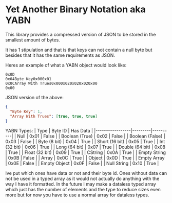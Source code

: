 # Yet Another Binary Notation aka YABN

This library provides a compressed version of JSON to be stored in the smallest amount of bytes.

It has 1 stipulation and that is that keys can not contain a null byte but besides that it has the same requirements as JSON.

Heres an example of what a YABN object would look like:
```
0x0D
0x04Byte Key0x000x01
0x0CArray With Trues0x000x020x020x020x00
0x00
```
JSON version of the above:
```json
{
  "Byte Key": 1,
  "Array With Trues": [true, true, true]
}
```

YABN Types:
| Type            | Byte ID | Has Data |
|-----------------|---------|----------|
| Null            | 0x01    | False    |
| Boolean (True)  | 0x02    | False    |
| Boolean (False) | 0x03    | False    |
| Byte (8 bit)    | 0x04    | True     |
| Short (16 bit)  | 0x05    | True     |
| Int (32 bit)    | 0x06    | True     |
| Long (64 bit)   | 0x07    | True     |
| Double (64 bit) | 0x08    | True     |
| Float (32 bit)  | 0x09    | True     |
| CString         | 0x0A    | True     |
| Empty String    | 0x0B    | False    |
| Array           | 0x0C    | True     |
| Object          | 0x0D    | True     |
| Empty Array     | 0x0E    | False    |
| Empty Object    | 0x0F    | False    |
| Null String     | 0x10    | True     |

Ive put which ones have data or not and their byte id.
Ones without data can not be used in a typed array as it would not actually do anything with the way I have it formatted.
In the future I may make a dataless typed array which just has the number of elements and the type to reduce sizes even 
more but for now you have to use a normal array for dataless types.
